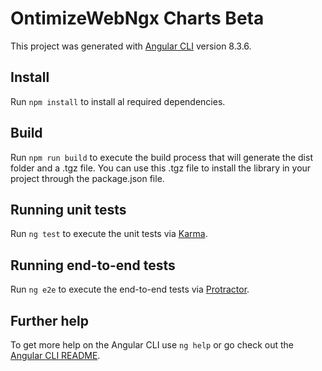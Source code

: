 # OntimizeWebNgx Charts Beta

This project was generated with [Angular CLI](https://github.com/angular/angular-cli) version 8.3.6.

## Install

Run `npm install` to install al required dependencies.

## Build

Run `npm run build` to execute the build process that will generate the dist folder and a .tgz file.
You can use this .tgz file to install the library in your project through the package.json file.

## Running unit tests

Run `ng test` to execute the unit tests via [Karma](https://karma-runner.github.io).

## Running end-to-end tests

Run `ng e2e` to execute the end-to-end tests via [Protractor](http://www.protractortest.org/).

## Further help

To get more help on the Angular CLI use `ng help` or go check out the [Angular CLI README](https://github.com/angular/angular-cli/blob/master/README.md).